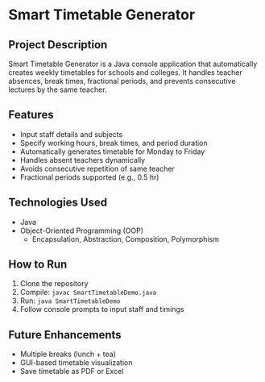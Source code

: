 
# Smart Timetable Generator

## Project Description
Smart Timetable Generator is a Java console application that automatically creates weekly timetables for schools and colleges. It handles teacher absences, break times, fractional periods, and prevents consecutive lectures by the same teacher.

## Features
- Input staff details and subjects
- Specify working hours, break times, and period duration
- Automatically generates timetable for Monday to Friday
- Handles absent teachers dynamically
- Avoids consecutive repetition of same teacher
- Fractional periods supported (e.g., 0.5 hr)

## Technologies Used
- Java
- Object-Oriented Programming (OOP)
  - Encapsulation, Abstraction, Composition, Polymorphism

## How to Run
1. Clone the repository
2. Compile: `javac SmartTimetableDemo.java`
3. Run: `java SmartTimetableDemo`
4. Follow console prompts to input staff and timings

## Future Enhancements
- Multiple breaks (lunch + tea)
- GUI-based timetable visualization
- Save timetable as PDF or Excel
